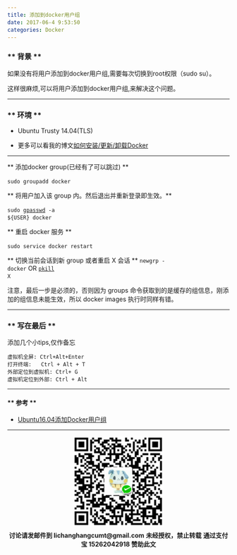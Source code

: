 ```yaml
---
title: 添加到docker用户组
date: 2017-06-4 9:53:50
categories: Docker
---
```


### ** 背景 **

如果没有将用户添加到docker用户组,需要每次切换到root权限（sudo su）。

这样很麻烦,可以将用户添加到docker用户组,来解决这个问题。

************************

### ** 环境 **

- Ubuntu Trusty 14.04(TLS)

- 更多可以看我的博文[如何安装/更新/卸载Docker](http://www.sail.name/2017/03/05/how-to-install-docker/)

************************

** 添加docker group(已经有了可以跳过) **

<code>sudo groupadd docker</code>


** 将用户加入该 group 内。然后退出并重新登录即生效。**

<code>sudo [gpasswd](http://man.linuxde.net/gpasswd) -a ${USER} docker</code>

** 重启 docker 服务 **

<code>sudo service docker restart</code>

** 切换当前会话到新 group 或者重启 X 会话 **
<code>newgrp - docker</code>
OR
<code>[pkill](http://man.linuxde.net/pkill) X</code>

注意，最后一步是必须的，否则因为 groups 命令获取到的是缓存的组信息，刚添加的组信息未能生效，所以 docker images 执行时同样有错。

*********************

### ** 写在最后 **

添加几个小tips,仅作备忘

```
虚拟机全屏: Ctrl+Alt+Enter
打开终端:   Ctrl + Alt + T
外部定位到虚拟机: Ctrl+ G
虚拟机定位到外部: Ctrl + Alt
```

**************

#### ** 参考 **

- [Ubuntu16.04添加Docker用户组](http://blog.csdn.net/qq_22841811/article/details/53447570)

******************


<div width="100%" align="center"><img src="/img/wx.png" alt="微信赞助二维码"></div></div>
<p style="margin-top: 0.4em; text-align: center">
      <b style="font-size: 1em;">讨论请发邮件到 lichanghangcumt@gmail.com</b>
      <b style="font-size: 1em;">未经授权，禁止转载</b>
      <b style="font-size: 1em;">通过支付宝 15262042918 赞助此文</b>
 </p>